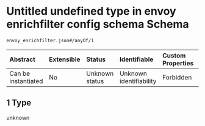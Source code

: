 # Untitled undefined type in envoy enrichfilter config schema Schema

```txt
envoy_enrichfilter.json#/anyOf/1
```



| Abstract            | Extensible | Status         | Identifiable            | Custom Properties | Additional Properties | Access Restrictions | Defined In                                                                          |
| :------------------ | :--------- | :------------- | :---------------------- | :---------------- | :-------------------- | :------------------ | :---------------------------------------------------------------------------------- |
| Can be instantiated | No         | Unknown status | Unknown identifiability | Forbidden         | Allowed               | none                | [envoy\_enrichfilter.json\*](../out/envoy_enrichfilter.json "open original schema") |

## 1 Type

unknown
